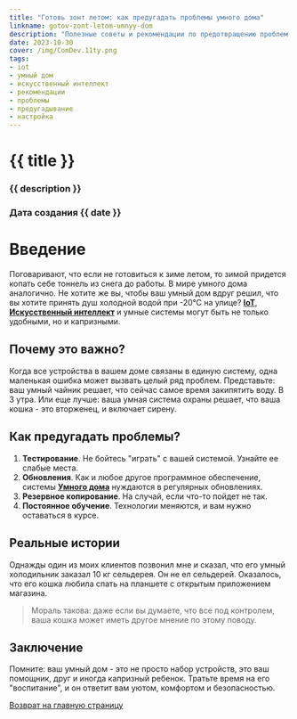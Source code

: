 ```yaml
---
title: "Готовь зонт летом: как предугадать проблемы умного дома"
linkname: gotov-zont-letom-umnyy-dom
description: "Полезные советы и рекомендации по предотвращению проблем в системе умного дома"
date: 2023-10-30
cover: /img/ComDev.11ty.png
tags: 
- iot
- умный дом
- искусственный интеллект
- рекомендации
- проблемы
- предугадывание
- настройка
---
```


# {{ title }}
### {{ description }}
### Дата создания {{ date }}

# Введение

Поговаривают, что если не готовиться к зиме летом, то зимой придется копать себе тоннель из снега до работы. В мире умного дома аналогично. Не хотите же вы, чтобы ваш умный дом вдруг решил, что вы хотите принять душ холодной водой при -20°C на улице? **[IoT](/)**, **[Искусственный интеллект](/)** и умные системы могут быть не только удобными, но и капризными.

## Почему это важно?

Когда все устройства в вашем доме связаны в единую систему, одна маленькая ошибка может вызвать целый ряд проблем. Представьте: ваш умный чайник решает, что сейчас самое время закипятить воду. В 3 утра. Или еще лучше: ваша умная система охраны решает, что ваша кошка - это вторженец, и включает сирену.

## Как предугадать проблемы?

1. **Тестирование**. Не бойтесь "играть" с вашей системой. Узнайте ее слабые места.
2. **Обновления**. Как и любое другое программное обеспечение, системы **[Умного дома](/)** нуждаются в регулярных обновлениях.
3. **Резервное копирование**. На случай, если что-то пойдет не так.
4. **Постоянное обучение**. Технологии меняются, и вам нужно оставаться в курсе.

## Реальные истории 

Однажды один из моих клиентов позвонил мне и сказал, что его умный холодильник заказал 10 кг сельдерея. Он не ел сельдерей. Оказалось, что его кошка любила спать на планшете с открытым приложением магазина.

> Мораль такова: даже если вы думаете, что все под контролем, ваша кошка может иметь другое мнение по этому поводу.

## Заключение

Помните: ваш умный дом - это не просто набор устройств, это ваш помощник, друг и иногда капризный ребенок. Тратьте время на его "воспитание", и он ответит вам уютом, комфортом и безопасностью.

[Возврат на главную страницу](/)